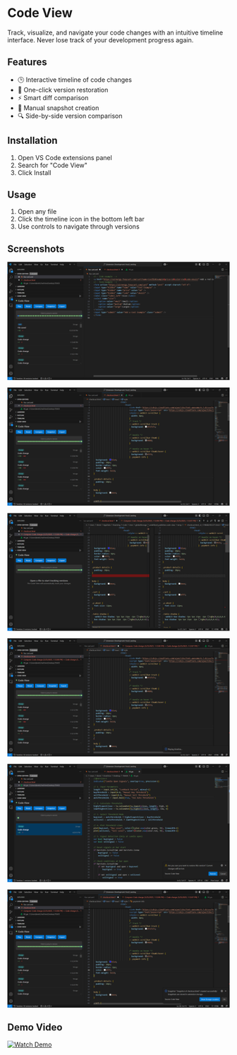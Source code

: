 # Code View
Track, visualize, and navigate your code changes with an intuitive timeline interface. Never lose track of your development progress again.

## Features
- 🕒 Interactive timeline of code changes
- 🔄 One-click version restoration
- ⚡ Smart diff comparison
- 📸 Manual snapshot creation
- 🔍 Side-by-side version comparison


## Installation
1. Open VS Code extensions panel
2. Search for "Code View"
3. Click Install

## Usage
1. Open any file
2. Click the timeline icon in the bottom left bar
3. Use controls to navigate through versions

## Screenshots

![Home](Home.png)

![Start](Start.png)

![Compare](Compare.png)

![Play](Play.png)

![Restore](Restore.png)

![Snapshot](Snapshot.png)

## Demo Video

[![Watch Demo](https://www.loom.com/i/c1cc3ac320ec45ca907c5bf1d62ae834)](https://www.loom.com/share/caad3650fd32409a9afd6588055a1ca7)

